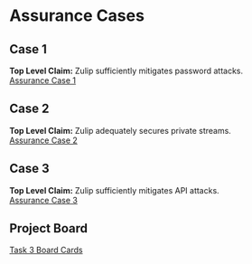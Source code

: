 # Assurance Cases

## Case 1
<b>Top Level Claim:</b> Zulip sufficiently mitigates password attacks.<br>
[Assurance Case 1](https://www.lucidchart.com/documents/edit/00c4b758-6d97-4e4f-8a00-6328f4b4688e/0)

## Case 2
<b>Top Level Claim:</b> Zulip adequately secures private streams.<br>
[Assurance Case 2](https://www.lucidchart.com/documents/edit/5600f253-d54f-4d08-a85b-941245f3076e/0)

## Case 3
<b>Top Level Claim:</b> Zulip sufficiently mitigates API attacks.<br>
[Assurance Case 3](https://www.lucidchart.com/invitations/accept/81442f98-983a-49ed-87fe-6308445487f1)

## Project Board
[Task 3 Board Cards](https://github.com/lisabazis/TeamSA/projects/1)
